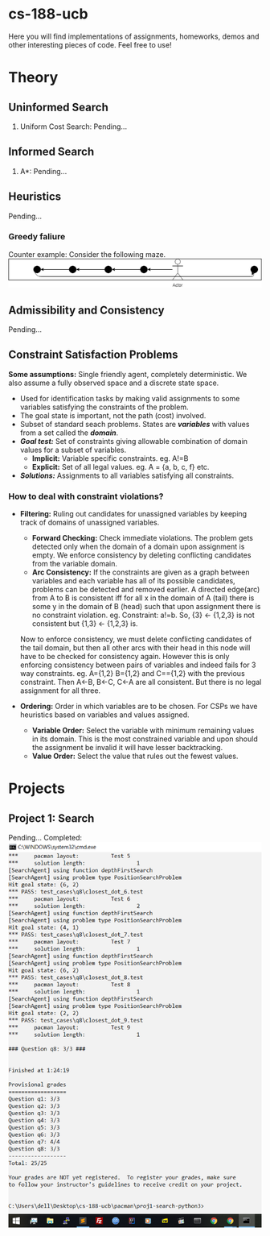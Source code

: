 # cs-188-ucb
Here you will find implementations of assignments, homeworks, demos and other interesting pieces of code. Feel free to use!
# Theory
## Uninformed Search
1. Uniform Cost Search: Pending...
## Informed Search
1. A*: Pending...
## Heuristics
Pending...
### Greedy faliure
Counter example: Consider the following maze.![alt text](https://github.com/divyam02/cs-188-ucb/blob/master/screenshots/greedy_search_counter_example.png)
## Admissibility and Consistency
Pending...
## Constraint Satisfaction Problems
**Some assumptions:** Single friendly agent, completely deterministic. We also assume a fully observed space and a discrete state space.
* Used for identification tasks by making valid assignments to some variables satisfying the constraints of the problem.
* The goal state is important, not the path (cost) involved.
* Subset of standard seach problems. States are ***variables*** with values from a set called the ***domain***.
* ***Goal test:*** Set of constraints giving allowable combination of domain values for a subset of variables. 
  * **Implicit:** Variable specific constraints. eg. A!=B
  * **Explicit:** Set of all legal values. eg. A = {a, b, c, f} etc.
* ***Solutions:*** Assignments to all variables satisfying all constraints.
### How to deal with constraint violations?
* **Filtering:** Ruling out candidates for unassigned variables by keeping track of domains of unassigned variables.
  * **Forward Checking:** Check immediate violations. The problem gets detected only when the domain of a domain upon assignment is empty. We enforce consistency by deleting conflicting candidates from the variable domain.
  * **Arc Consistency:** If the constraints are given as a graph between variables and each variable has all of its possible candidates, problems can be detected and removed earlier. A directed edge(arc) from A to B is consistent iff for all x in the domain of A (tail) there is some y in the domain of B (head) such that upon assignment there is no constraint violation.
  eg. Constraint: a!=b. So, {3} <- {1,2,3} is not consistent but {1,3} <- {1,2,3} is. 
  
  Now to enforce consistency, we must delete conflicting candidates of the tail domain, but then all other arcs with their head in this node will have to be checked for consistency again. However this is only enforcing consistency between pairs of variables and indeed fails for 3 way constraints. eg. A={1,2} B={1,2} and C=={1,2} with the previous constraint. Then A<-B, B<-C, C<-A are all consistent. But there is no legal assignment for all three.
* **Ordering:** Order in which variables are to be chosen. For CSPs we have heuristics based on variables and values assigned.
  * **Variable Order:** Select the variable with minimum remaining values in its domain. This is the most constrained variable and upon should the assignment be invalid it will have lesser backtracking.
  * **Value Order:** Select the value that rules out the fewest values.
## 

# Projects
## Project 1: Search
Pending...
Completed: ![alt text](https://github.com/divyam02/cs-188-ucb/blob/master/screenshots/project_1.png)
